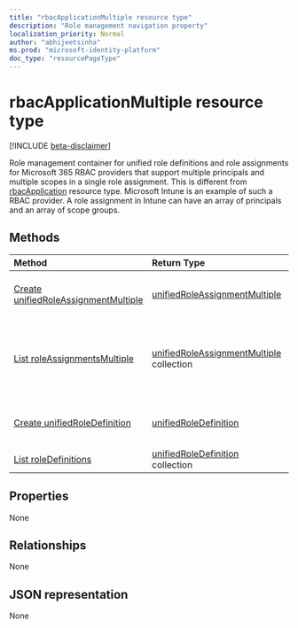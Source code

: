 ```yaml
---
title: "rbacApplicationMultiple resource type"
description: "Role management navigation property"
localization_priority: Normal
author: "abhijeetsinha"
ms.prod: "microsoft-identity-platform"
doc_type: "resourcePageType"
---
```


# rbacApplicationMultiple resource type

[!INCLUDE [beta-disclaimer](../../includes/beta-disclaimer.md)]

Role management container for unified role definitions and role assignments for Microsoft 365 RBAC providers that support multiple principals and multiple scopes in a single role assignment. This is different from [rbacApplication](../rbacapplication.md) resource type. Microsoft Intune is an example of such a RBAC provider. A role assignment in Intune can have an array of principals and an array of scope groups.

## Methods

| Method       | Return Type | Description |
|:-------------|:------------|:------------|
| [Create unifiedRoleAssignmentMultiple](../api/rbacapplicationmultiple-post-roleassignments.md) | [unifiedRoleAssignmentMultiple](unifiedroleassignmentmultiple.md) | Create a new unifiedRoleAssignmentMultiple by posting to the roleAssignments collection. |
| [List roleAssignmentsMultiple](../api/rbacapplicationmultiple-list-roleassignments.md) | [unifiedRoleAssignmentMultiple](unifiedroleassignmentmultiple.md) collection | Get unifiedRoleAssignmentMultiple object collection. Only specific instances can be queried, by filtering on unifiedRoleDefitionId or principalId. |
| [Create unifiedRoleDefinition](../api/rbacapplication-post-roledefinitions.md) | [unifiedRoleDefinition](unifiedroledefinition.md) | Create a new unifiedRoleDefinition by posting to the roleDefinitions collection. |
| [List roleDefinitions](../api/rbacapplication-list-roledefinitions.md) | [unifiedRoleDefinition](unifiedroledefinition.md) collection | Get a unifiedRoleDefinition object collection. |

## Properties

None

## Relationships

None

## JSON representation

None

<!-- uuid: 16cd6b66-4b1a-43a1-adaf-3a886856ed98
2019-02-04 14:57:30 UTC -->
<!-- {
  "type": "#page.annotation",
  "description": "rbacApplicationMultiple resource",
  "keywords": "",
  "section": "documentation",
  "tocPath": ""
}-->
